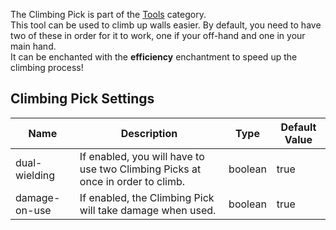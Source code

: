 The Climbing Pick is part of the [Tools](https://github.com/Slimefun/Slimefun4/wiki/Tools) category.  
This tool can be used to climb up walls easier.
By default, you need to have two of these in order for it to work, one if your off-hand and one in your main hand.  
It can be enchanted with the **efficiency** enchantment to speed up the climbing process! 

## Climbing Pick Settings
| Name          | Description                                                                  | Type    | Default Value |
| ------------- | ---------------------------------------------------------------------------- | ------- | ------------- |
| dual-wielding | If enabled, you will have to use two Climbing Picks at once in order to climb. | boolean | true          |
| damage-on-use | If enabled, the Climbing Pick will take damage when used.                    | boolean | true          |
